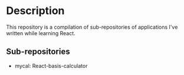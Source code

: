 # Description 
This repository is a compilation of sub-repositories of applications I've written while learning React.

## Sub-repositories
- mycal: React-basis-calculator
